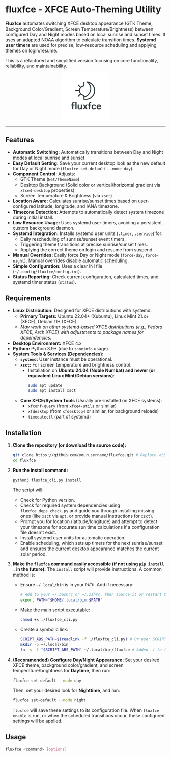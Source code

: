 # fluxfce - XFCE Auto-Theming Utility

**Fluxfce** automates switching XFCE desktop appearance (GTK Theme, Background Color/Gradient, Screen Temperature/Brightness) between configured Day and Night modes based on local sunrise and sunset times. It uses an adapted NOAA algorithm to calculate transition times. **Systemd user timers** are used for precise, low-resource scheduling and applying themes on login/resume.

This is a refactored and simplified version focusing on core functionality, reliability, and maintainability.

<p align="center">
  <img src="logo.png" alt="fluxfce Logo Placeholder" width="150">
</p>

---

## Features

- **Automatic Switching:** Automatically transitions between Day and Night modes at local sunrise and sunset.
- **Easy Default Setting:** Save your current desktop look as the new default for Day or Night mode (`fluxfce set-default --mode day`).
- **Component Control:** Adjusts:
  - GTK Theme (`Net/ThemeName`)
  - Desktop Background (Solid color or vertical/horizontal gradient via `xfce4-desktop` properties)
  - Screen Temperature & Brightness (via `xsct`)
- **Location Aware:** Calculates sunrise/sunset times based on user-configured latitude, longitude, and IANA timezone.
- **Timezone Detection:** Attempts to automatically detect system timezone during initial install.
- **Low Resource Usage:** Uses systemd user timers, avoiding a persistent custom background daemon.
- **Systemd Integration:** Installs systemd user units (`.timer`, `.service`) for:
    - Daily rescheduling of sunrise/sunset event timers.
    - Triggering theme transitions at precise sunrise/sunset times.
    - Applying the correct theme on login and resume from suspend.
- **Manual Overrides:** Easily force Day or Night mode (`force-day`, `force-night`). Manual overrides disable automatic scheduling.
- **Simple Configuration:** Uses a clear INI file (`~/.config/fluxfce/config.ini`).
- **Status Reporting:** Check current configuration, calculated times, and systemd timer status (`status`).

## Requirements

- **Linux Distribution:** Designed for XFCE distributions with systemd.
  - **Primary Targets:** Ubuntu 22.04+ (Xubuntu), Linux Mint 21.x+ (XFCE), Debian 11+ (XFCE).
  - *May work on other systemd-based XFCE distributions (e.g., Fedora XFCE, Arch XFCE) with adjustments to package names for dependencies.*
- **Desktop Environment:** XFCE 4.x
- **Python:** Python 3.9+ (due to `zoneinfo` usage).
- **System Tools & Services (Dependencies):**
  - **`systemd`:** User instance must be operational.
  - **`xsct`:** For screen temperature and brightness control.
    - Installation on **Ubuntu 24.04 (Noble Numbat) and newer (or equivalent Linux Mint/Debian versions)**:
      ```bash
      sudo apt update
      sudo apt install xsct
      ```
  - **Core XFCE/System Tools** (Usually pre-installed on XFCE systems):
    - `xfconf-query` (from `xfce4-utils` or similar)
    - `xfdesktop` (from `xfdesktop4` or similar, for background reloads)
    - `timedatectl` (part of systemd)

## Installation

1.  **Clone the repository (or download the source code):**
    ```bash
    git clone https://github.com/yourusername/fluxfce.git # Replace with actual URL
    cd fluxfce
    ```

2.  **Run the install command:**
    ```bash
    python3 fluxfce_cli.py install
    ```
    The script will:
    *   Check for Python version.
    *   Check for required system dependencies using `fluxfce_deps_check.py` and guide you through installing missing ones (like `xsct` via `apt`, or provide manual instructions for `xsct`).
    *   Prompt you for location (latitude/longitude) and attempt to detect your timezone for accurate sun time calculations if a configuration file doesn't exist.
    *   Install systemd user units for automatic operation.
    *   Enable scheduling, which sets up timers for the next sunrise/sunset and ensures the current desktop appearance matches the current solar period.

3.  **Make the `fluxfce` command easily accessible (if not using `pip install .` in the future):**
    The `install` script will provide instructions. A common method is:
    *   Ensure `~/.local/bin` is in your `PATH`. Add if necessary:
        ```bash
        # Add to your ~/.bashrc or ~/.zshrc, then source it or restart terminal
        export PATH="$HOME/.local/bin:$PATH"
        ```
    *   Make the main script executable:
        ```bash
        chmod +x ./fluxfce_cli.py
        ```
    *   Create a symbolic link:
        ```bash
        SCRIPT_ABS_PATH=$(readlink -f ./fluxfce_cli.py) # Or use: SCRIPT_ABS_PATH=$(pwd)/fluxfce_cli.py
        mkdir -p ~/.local/bin
        ln -s -f "$SCRIPT_ABS_PATH" ~/.local/bin/fluxfce # Added -f to force overwrite if exists
        ```

4.  **(Recommended) Configure Day/Night Appearance:**
    Set your desired XFCE theme, background color/gradient, and screen temperature/brightness for **Daytime**, then run:
    ```bash
    fluxfce set-default --mode day
    ```
    Then, set your desired look for **Nighttime**, and run:
    ```bash
    fluxfce set-default --mode night
    ```
    `fluxfce` will save these settings to its configuration file. When `fluxfce enable` is run, or when the scheduled transitions occur, these configured settings will be applied.

## Usage

```bash
fluxfce <command> [options]